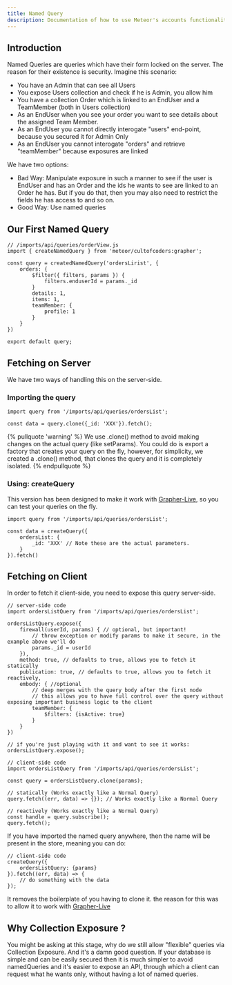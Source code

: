 ```yaml
---
title: Named Query
description: Documentation of how to use Meteor's accounts functionality.
---
```



## Introduction

Named Queries are queries which have their form locked on the server. The reason for their existence
is security. Imagine this scenario:
- You have an Admin that can see all Users
- You expose Users collection and check if he is Admin, you allow him
- You have a collection Order which is linked to an EndUser and a TeamMember (both in Users collection)
- As an EndUser when you see your order you want to see details about the assigned Team Member.
- As an EndUser you cannot directly interogate "users" end-point, because you secured it for Admin Only
- As an EndUser you cannot interogate "orders" and retrieve "teamMember" because exposures are linked

We have two options:
- Bad Way: Manipulate exposure in such a manner to see if the user is EndUser and has an Order and the ids he wants to see
are linked to an Order he has. But if you do that, then you may also need to restrict the fields he has access to and so on.
- Good Way: Use named queries

## Our First Named Query

```
// /imports/api/queries/orderView.js
import { createNamedQuery } from 'meteor/cultofcoders:grapher';

const query = createdNamedQuery('ordersLirist', {
    orders: {
        $filter({ filters, params }) {
            filters.enduserId = params._id
        }
        details: 1,
        items: 1,
        teamMember: {
            profile: 1
        }
    }
})

export default query;
```

## Fetching on Server

We have two ways of handling this on the server-side.

### Importing the query

```
import query from '/imports/api/queries/ordersList';

const data = query.clone({_id: 'XXX'}).fetch();

```
{% pullquote 'warning' %}
We use .clone() method to avoid making changes on the actual query (like setParams). 
You could do is export a factory that creates your query on the fly, however, for simplicity,
we created a .clone() method, that clones the query and it is completely isolated.
{% endpullquote %}


### Using: createQuery

This version has been designed to make it work with [Grapher-Live](https://github.com/cult-of-coders/grapher-live),
so you can test your queries on the fly.

```
import query from '/imports/api/queries/ordersList';

const data = createQuery({
    ordersList: {
        _id: 'XXX' // Note these are the actual parameters.
    }
}).fetch()
```

## Fetching on Client

In order to fetch it client-side, you need to expose this query server-side.

```
// server-side code
import ordersListQuery from '/imports/api/queries/ordersList';

ordersListQuery.expose({
    firewall(userId, params) { // optional, but important!
        // throw exception or modify params to make it secure, in the example above we'll do
        params._id = userId
    }),
    method: true, // defaults to true, allows you to fetch it statically
    publication: true, // defaults to true, allows you to fetch it reactively,
    embody: { //optional
        // deep merges with the query body after the first node
        // this allows you to have full control over the query without exposing important business logic to the client
        teamMember: {
            $filters: {isActive: true}
        }
    }
})

// if you're just playing with it and want to see it works:
ordersListQuery.expose();
```

```
// client-side code
import ordersListQuery from '/imports/api/queries/ordersList';

const query = ordersListQuery.clone(params);

// statically (Works exactly like a Normal Query)
query.fetch((err, data) => {}); // Works exactly like a Normal Query

// reactively (Works exactly like a Normal Query)
const handle = query.subscribe(); 
query.fetch();
```

If you have imported the named query anywhere, then the name will be present in the store, meaning you can do:

```
// client-side code
createQuery({
    ordersListQuery: {params}
}).fetch((err, data) => {
    // do something with the data
});
```

It removes the boilerplate of you having to clone it. the reason for this was to allow it to work with [Grapher-Live](https://github.com/cult-of-coders/grapher-live)

## Why Collection Exposure ?

You might be asking at this stage, why do we still allow "flexible" queries via Collection Exposure. And it's a damn good question.
If your database is simple and can be easily secured then it is much simpler to avoid namedQueries and it's easier to expose an API,
through which a client can request what he wants only, without having a lot of named queries.